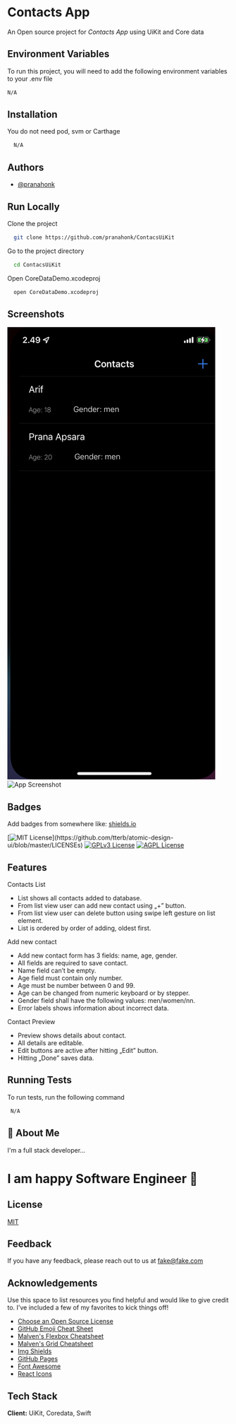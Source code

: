 # Contacts App

An Open source project for _Contacts App_ using UiKit and Core data



## Environment Variables

To run this project, you will need to add the following environment variables to your .env file

```markdown
N/A
```


## Installation

You do not need pod, svm or Carthage

```bash
  N/A
```

## Authors

- [@pranahonk](https://github.com/pranahonk)


## Run Locally

Clone the project

```bash
  git clone https://github.com/pranahonk/ContacsUiKit
```

Go to the project directory

```bash
  cd ContacsUiKit
```

Open CoreDataDemo.xcodeproj

```bash
  open CoreDataDemo.xcodeproj
```


## Screenshots
![App Screenshot](/CoreDataDemo/Assets.xcassets/screenshot-1.imageset/screenshot-1.png)
![App Screenshot](/CoreDataDemo/Assets.xcassets/screenshot-1.imageset/screenshot-2.png)




## Badges

Add badges from somewhere like: [shields.io](https://shields.io/)

[![MIT License](https://img.shields.io/apm/l/atomic-design-ui.svg?)](https://github.com/tterb/atomic-design-ui/blob/master/LICENSEs)
[![GPLv3 License](https://img.shields.io/badge/License-GPL%20v3-yellow.svg)](https://opensource.org/licenses/)
[![AGPL License](https://img.shields.io/badge/license-AGPL-blue.svg)](http://www.gnu.org/licenses/agpl-3.0)




## Features

Contacts List
* List shows all contacts added to database.
* From list view user can add new contact using „+” button.
* From list view user can delete button using swipe left gesture on list element.
* List is ordered by order of adding, oldest first.

Add new contact
* Add new contact form has 3 fields: name, age, gender.
* All fields are required to save contact.
* Name field can’t be empty.
* Age field must contain only number.
* Age must be number between 0 and 99.
* Age can be changed from numeric keyboard or by stepper.
* Gender field shall have the following values: men/women/nn.
* Error labels shows information about incorrect data.

Contact Preview
* Preview shows details about contact.
* All details are editable.
* Edit buttons are active after hitting „Edit” button.
* Hitting „Done” saves data.

## Running Tests

To run tests, run the following command

```bash
 N/A
```




## 🚀 About Me
I'm a full stack developer...


# I am happy Software Engineer 👋


## License

[MIT](https://choosealicense.com/licenses/mit/)


## Feedback

If you have any feedback, please reach out to us at fake@fake.com

## Acknowledgements

Use this space to list resources you find helpful and would like to give credit to. I've included a few of my favorites to kick things off!

* [Choose an Open Source License](https://choosealicense.com)
* [GitHub Emoji Cheat Sheet](https://www.webpagefx.com/tools/emoji-cheat-sheet)
* [Malven's Flexbox Cheatsheet](https://flexbox.malven.co/)
* [Malven's Grid Cheatsheet](https://grid.malven.co/)
* [Img Shields](https://shields.io)
* [GitHub Pages](https://pages.github.com)
* [Font Awesome](https://fontawesome.com)
* [React Icons](https://react-icons.github.io/react-icons/search)


## Tech Stack

**Client:** UiKit, Coredata, Swift


